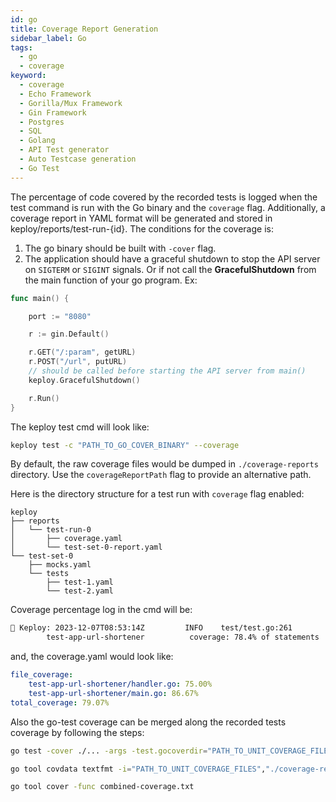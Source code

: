 ```yaml
---
id: go
title: Coverage Report Generation
sidebar_label: Go
tags:
  - go
  - coverage
keyword:
  - coverage
  - Echo Framework
  - Gorilla/Mux Framework
  - Gin Framework
  - Postgres
  - SQL
  - Golang
  - API Test generator
  - Auto Testcase generation
  - Go Test
---
```


The percentage of code covered by the recorded tests is logged when the test command is run with the Go binary and the `coverage` flag. Additionally, a coverage report in YAML format will be generated and stored in keploy/reports/test-run-{id}. The conditions for the coverage is:

1. The go binary should be built with `-cover` flag.
2. The application should have a graceful shutdown to stop the API server on `SIGTERM` or `SIGINT` signals. Or if not call the **GracefulShutdown** from the main function of your go program. Ex:

```go
func main() {

	port := "8080"

	r := gin.Default()

	r.GET("/:param", getURL)
	r.POST("/url", putURL)
	// should be called before starting the API server from main()
	keploy.GracefulShutdown()

	r.Run()
}
```

The keploy test cmd will look like:

```sh
keploy test -c "PATH_TO_GO_COVER_BINARY" --coverage
```

By default, the raw coverage files would be dumped in `./coverage-reports` directory. Use the `coverageReportPath` flag to provide an alternative path.

Here is the directory structure for a test run with `coverage` flag enabled:

```
keploy
├── reports
│   └── test-run-0
│       ├── coverage.yaml
│       └── test-set-0-report.yaml
└── test-set-0
    ├── mocks.yaml
    └── tests
        ├── test-1.yaml
        └── test-2.yaml
```

Coverage percentage log in the cmd will be:

```sh
🐰 Keploy: 2023-12-07T08:53:14Z         INFO    test/test.go:261
        test-app-url-shortener          coverage: 78.4% of statements
```

and, the coverage.yaml would look like: 
```yaml
file_coverage:
    test-app-url-shortener/handler.go: 75.00%
    test-app-url-shortener/main.go: 86.67%
total_coverage: 79.07%
```

Also the go-test coverage can be merged along the recorded tests coverage by following the steps:

```sh
go test -cover ./... -args -test.gocoverdir="PATH_TO_UNIT_COVERAGE_FILES"

go tool covdata textfmt -i="PATH_TO_UNIT_COVERAGE_FILES","./coverage-reports" -o combined-coverage.txt

go tool cover -func combined-coverage.txt
```
